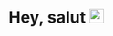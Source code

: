 

# Hey, salut <img src="https://media.giphy.com/media/hvRJCLFzcasrR4ia7z/giphy.gif" width="25px">


